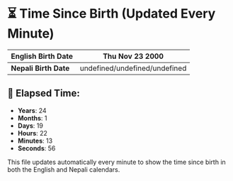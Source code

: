 # ⏳ Time Since Birth (Updated Every Minute)

| **English Birth Date** | Thu Nov 23 2000 |
|------------------------|-------------------------------------|
| **Nepali Birth Date**  | undefined/undefined/undefined                  |

## 📅 Elapsed Time:

- **Years**: 24
- **Months**: 1
- **Days**: 19
- **Hours**: 22
- **Minutes**: 13
- **Seconds**: 56

This file updates automatically every minute to show the time since birth in both the English and Nepali calendars.